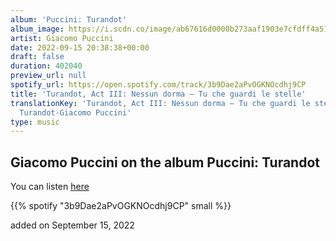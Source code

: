 ```yaml
---
album: 'Puccini: Turandot'
album_image: https://i.scdn.co/image/ab67616d0000b273aaf1903e7cfdff4a512e688d
artist: Giacomo Puccini
date: 2022-09-15 20:38:38+00:00
draft: false
duration: 402040
preview_url: null
spotify_url: https://open.spotify.com/track/3b9Dae2aPvOGKNOcdhj9CP
title: 'Turandot, Act III: Nessun dorma – Tu che guardi le stelle'
translationKey: 'Turandot, Act III: Nessun dorma – Tu che guardi le stelle-Puccini:
  Turandot-Giacomo Puccini'
type: music
---
```



## Giacomo Puccini on the album Puccini: Turandot

You can listen [here](https://open.spotify.com/track/3b9Dae2aPvOGKNOcdhj9CP)

{{% spotify "3b9Dae2aPvOGKNOcdhj9CP" small %}}

added on September 15, 2022